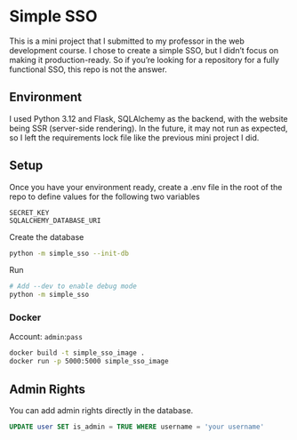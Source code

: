 # Simple SSO

This is a mini project that I submitted to my professor in the web development course. I chose to create a simple SSO, but I didn’t focus on making it production-ready. So if you’re looking for a repository for a fully functional SSO, this repo is not the answer.

## Environment

I used Python 3.12 and Flask, SQLAlchemy as the backend, with the website being SSR (server-side rendering). In the future, it may not run as expected, so I left the requirements lock file like the previous mini project I did.

## Setup

Once you have your environment ready, create a .env file in the root of the repo to define values for the following two variables

```env
SECRET_KEY
SQLALCHEMY_DATABASE_URI
```

Create the database

```sh
python -m simple_sso --init-db
```

Run

```sh
# Add --dev to enable debug mode
python -m simple_sso
```

### Docker

Account: `admin`:`pass`

```sh
docker build -t simple_sso_image .
docker run -p 5000:5000 simple_sso_image
```

## Admin Rights

You can add admin rights directly in the database.

```sql
UPDATE user SET is_admin = TRUE WHERE username = 'your username'
```
